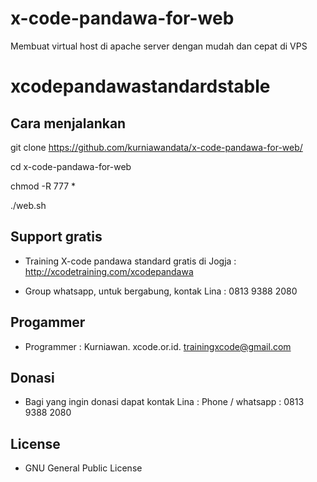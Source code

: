 # x-code-pandawa-for-web
Membuat virtual host di apache server dengan mudah dan cepat di VPS

# xcodepandawastandardstable

Cara menjalankan
----------------

git clone https://github.com/kurniawandata/x-code-pandawa-for-web/

cd x-code-pandawa-for-web

chmod -R 777 *

./web.sh

Support gratis
--------------

- Training X-code pandawa standard gratis di Jogja : http://xcodetraining.com/xcodepandawa 

- Group whatsapp, untuk bergabung, kontak Lina :  0813 9388 2080

Progammer 
---------

- Programmer : Kurniawan. xcode.or.id. trainingxcode@gmail.com

Donasi
------ 

- Bagi yang ingin donasi dapat kontak Lina : Phone / whatsapp : 0813 9388 2080 

License
------- 

- GNU General Public License 
